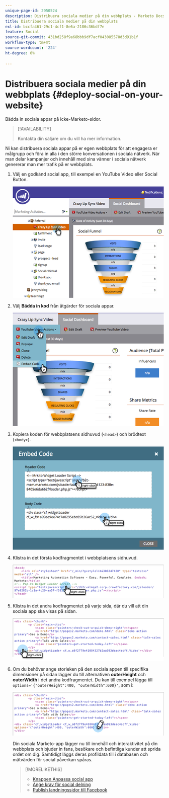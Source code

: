 ```yaml
---
unique-page-id: 2950524
description: Distribuera sociala medier på din webbplats - Marketo Docs - produktdokumentation
title: Distribuera sociala medier på din webbplats
exl-id: bccfa461-29c1-4cf1-8e6a-2186c36bdf7e
feature: Social
source-git-commit: 431bd258f9a68bbb9df7acf043085578d3d91b1f
workflow-type: tm+mt
source-wordcount: '224'
ht-degree: 0%

---
```


# Distribuera sociala medier på din webbplats {#deploy-social-on-your-website}

Bädda in sociala appar på icke-Marketo-sidor.

>[!AVAILABILITY]
>
>Kontakta din säljare om du vill ha mer information.

Ni kan distribuera sociala appar på er egen webbplats för att engagera er målgrupp och föra in alla i den större konversationen i sociala nätverk. När man delar kampanjer och innehåll med sina vänner i sociala nätverk genererar man mer trafik på er webbplats.

1. Välj en godkänd social app, till exempel en YouTube Video eller Social Button.

   ![](assets/image2015-5-12-11-3a43-3a24.png)

1. Välj **Bädda in kod** från åtgärder för sociala appar.

   ![](assets/image2015-5-12-12-3a59-3a46.png)

1. Kopiera koden för webbplatsens sidhuvud (`<head>`) och brödtext (`<body>`).

   ![](assets/image2015-5-12-13-3a3-3a34.png)

1. Klistra in det första kodfragmentet i webbplatsens sidhuvud.

   ![](assets/socialonsite-embedhead.png)

1. Klistra in det andra kodfragmentet på varje sida, där du vill att din sociala app ska visas på sidan.

   ![](assets/socialonsite-embedwidget.png)

1. Om du behöver ange storleken på den sociala appen till specifika dimensioner på sidan lägger du till alternativen **outerHeight** och **outerWidth** i det andra kodfragmentet. Du kan till exempel lägga till `options='{"outerHeight":400, "outerWidth":600}'`, som i:

   ![](assets/socialonsite-resizewidget2.png)

   Din sociala Marketo-app lägger nu till innehåll och interaktivitet på din webbplats och bjuder in fans, besökare och befintliga kunder att sprida ordet om dig. Samtidigt läggs deras profildata till i databasen och mätvärden för social påverkan spåras.

   >[!MORELIKETHIS]
   >
   >* [Knappen Anpassa social app](/help/marketo/product-docs/demand-generation/social/configuring-social-actions/customize-social-app-button.md)
   >* [Ange krav för social delning](/help/marketo/product-docs/demand-generation/social/social-functions/set-social-share-requirement.md)
   >* [Publish landningssidor till Facebook](/help/marketo/product-docs/demand-generation/facebook/publish-landing-pages-to-facebook.md)
